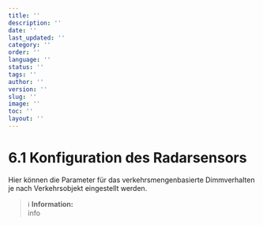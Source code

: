 ```yaml
---
title: ''
description: ''
date: ''
last_updated: ''
category: ''
order: ''
language: ''
status: ''
tags: ''
author: ''
version: ''
slug: ''
image: ''
toc: ''
layout: ''
---
```

# 6.1 Konfiguration des Radarsensors

Hier können die Parameter für das verkehrsmengenbasierte Dimmverhalten je nach Verkehrsobjekt eingestellt werden.
> ℹ️ **Information:**  
> info
